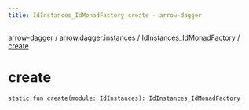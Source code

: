 ```yaml
---
title: IdInstances_IdMonadFactory.create - arrow-dagger
---
```


[arrow-dagger](../../index.html) / [arrow.dagger.instances](../index.html) / [IdInstances_IdMonadFactory](index.html) / [create](./create.html)

# create

`static fun create(module: `[`IdInstances`](../-id-instances/index.html)`): `[`IdInstances_IdMonadFactory`](index.html)